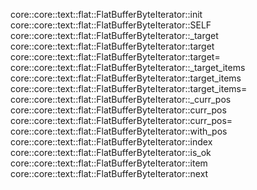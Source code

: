 core::core::text::flat::FlatBufferByteIterator::init
core::core::text::flat::FlatBufferByteIterator::SELF
core::core::text::flat::FlatBufferByteIterator::_target
core::core::text::flat::FlatBufferByteIterator::target
core::core::text::flat::FlatBufferByteIterator::target=
core::core::text::flat::FlatBufferByteIterator::_target_items
core::core::text::flat::FlatBufferByteIterator::target_items
core::core::text::flat::FlatBufferByteIterator::target_items=
core::core::text::flat::FlatBufferByteIterator::_curr_pos
core::core::text::flat::FlatBufferByteIterator::curr_pos
core::core::text::flat::FlatBufferByteIterator::curr_pos=
core::core::text::flat::FlatBufferByteIterator::with_pos
core::core::text::flat::FlatBufferByteIterator::index
core::core::text::flat::FlatBufferByteIterator::is_ok
core::core::text::flat::FlatBufferByteIterator::item
core::core::text::flat::FlatBufferByteIterator::next